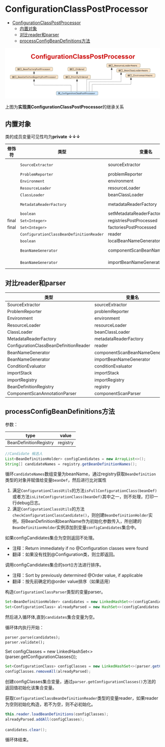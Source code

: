 # ConfigurationClassPostProcessor

<!-- TOC -->

- [ConfigurationClassPostProcessor](#configurationclasspostprocessor)
  - [内置对象](#%E5%86%85%E7%BD%AE%E5%AF%B9%E8%B1%A1)
  - [对比reader和parser](#%E5%AF%B9%E6%AF%94reader%E5%92%8Cparser)
  - [processConfigBeanDefinitions方法](#processconfigbeandefinitions%E6%96%B9%E6%B3%95)

<!-- /TOC -->

![ae](../../../img/spring/ConfigurationClassPostProcessor.png)

上图为**实现类ConfigurationClassPostProcessor**的继承关系

## 内置对象

类的成员变量可见性均为**private** **↓↓↓**

| 修饰符 | 类型  | 变量名 | 默认值
---|---|---|---
|| `SourceExtractor` | sourceExtractor | new PassThroughSourceExtractor()
|| `ProblemReporter` | problemReporter | new FailFastProblemReporter()
|| `Environment` | environment | 
|| `ResourceLoader` |  resourceLoader | new DefaultResourceLoader()
|| `ClassLoader` |  beanClassLoader | ClassUtils.getDefaultClassLoader()
|| `MetadataReaderFactory` |  metadataReaderFactory | new CachingMetadataReaderFactory()
|| `boolean` |  setMetadataReaderFactoryCalled | false
|final | `Set<Integer>` |  registriesPostProcessed  | `new HashSet<>()`
|final | `Set<Integer>` |  factoriesPostProcessed | `new HashSet<>()`
|| `ConfigurationClassBeanDefinitionReader` |  reader | 
|| `boolean` |  localBeanNameGeneratorSet| false
|| `BeanNameGenerator` |  componentScanBeanNameGenerator | new AnnotationBeanNameGenerator()
|| `BeanNameGenerator` |  importBeanNameGenerator | new AnnotationBeanNameGenerator()

## 对比reader和parser

| 类型  | 变量名 |ConfigurationClassPostProcessor| reader | parser
---|---|---|---|---
| SourceExtractor | sourceExtractor |√|√|
| ProblemReporter | problemReporter |√| |√
| Environment | environment |√| √|√
| ResourceLoader |  resourceLoader |√|√|√
| ClassLoader |  beanClassLoader |√| |
| MetadataReaderFactory |  metadataReaderFactory |√| |√
| ConfigurationClassBeanDefinitionReader |  reader |√| |
| BeanNameGenerator |  componentScanBeanNameGenerator |√| |
| BeanNameGenerator |  importBeanNameGenerator |√|√|
| ConditionEvaluator |  conditionEvaluator ||√|√|
|importStack|importStack|||√|
|importRegistry|importRegistry||√||
|BeanDefinitionRegistry|registry||√|√|
|ComponentScanAnnotationParser|componentScanParser|||√


## processConfigBeanDefinitions方法

参数：

| type  |  value | 
|---|---|
| BeanDefinitionRegistry  | registry  |

``` java
//Candidate 候选人
List<BeanDefinitionHolder> configCandidates = new ArrayList<>();
String[] candidateNames = registry.getBeanDefinitionNames();
```

循环`candidateNames`数组变量为beanName，通过registry获取`BeanDefinition`类型的对象并赋值给变量`beanDef`，然后进行比对属性

1. 满足`ConfigurationClassUtils`的方法`isFullConfigurationClass(beanDef)`或者方法`isLiteConfigurationClass(beanDef)`其中之一，则不处理，打印一行debug日志。
2. 满足`ConfigurationClassUtils`的方法`checkConfigurationClassCandidate()`，则创建`BeanDefinitionHolder`实例，将BeanDefinition和beanName作为初始化参数传入，所创建的`BeanDefinitionHolder`实例添加到变量`configCandidates`集合中。

如果configCandidates集合为空则返回不处理。
- 注释：Return immediately if no @Configuration classes were found
- 翻译：如果没有找到@Configuration类，则立即返回。
  
调用configCandidates集合的sort()方法进行排序。
- 注释：Sort by previously determined @Order value, if applicable
- 翻译：按先前确定的@order value排序（如果适用）

构造`ConfigurationClassParser`类型的变量parser。

``` java
Set<BeanDefinitionHolder> candidates = new LinkedHashSet<>(configCandidates);
Set<ConfigurationClass> alreadyParsed = new HashSet<>(configCandidates.size());
```

然后进入循环体,直到`candidates`集合变量为空。

循环体内执行开始：

```
parser.parse(candidates);
parser.validate();
```
Set<ConfigurationClass> configClasses = new LinkedHashSet<>(parser.getConfigurationClasses());


``` java
Set<ConfigurationClass> configClasses = new LinkedHashSet<>(parser.getConfigurationClasses());
configClasses.removeAll(alreadyParsed);
```
创建configClasses集合变量，通过`parser.getConfigurationClasses()`方法的返回值初始化该集合变量。

获取`ConfigurationClassBeanDefinitionReader`类型的变量reader，如果reader为空则初始化构造，若不为空，则不必初始化。

``` java
this.reader.loadBeanDefinitions(configClasses);
alreadyParsed.addAll(configClasses);

candidates.clear();
```

循环体结束。